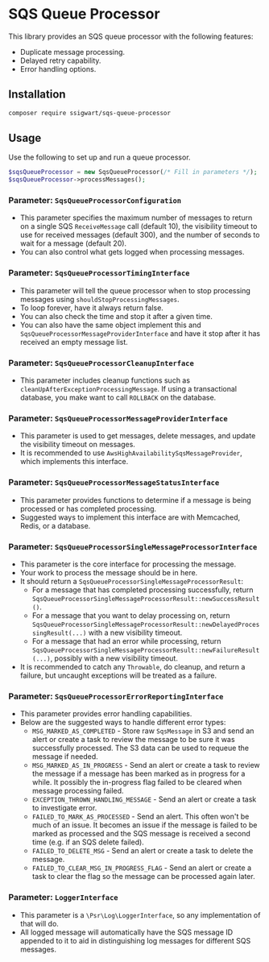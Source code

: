 # SQS Queue Processor

This library provides an SQS queue processor with the following features:
- Duplicate message processing.
- Delayed retry capability.
- Error handling options.

## Installation
```sh
composer require ssigwart/sqs-queue-processor
```

## Usage

Use the following to set up and run a queue processor.
```php
$sqsQueueProcessor = new SqsQueueProcessor(/* Fill in parameters */);
$sqsQueueProcessor->processMessages();
```

### Parameter: `SqsQueueProcessorConfiguration`
- This parameter specifies the maximum number of messages to return on a single SQS `ReceiveMessage` call (default 10), the visibility timeout to use for received messages (default 300), and the number of seconds to wait for a message (default 20).
- You can also control what gets logged when processing messages.

### Parameter: `SqsQueueProcessorTimingInterface`
- This parameter will tell the queue processor when to stop processing messages using `shouldStopProcessingMessages`.
- To loop forever, have it always return false.
- You can also check the time and stop it after a given time.
- You can also have the same object implement this and `SqsQueueProcessorMessageProviderInterface` and have it stop after it has received an empty message list.

### Parameter: `SqsQueueProcessorCleanupInterface`
- This parameter includes cleanup functions such as `cleanUpAfterExceptionProcessingMessage`. If using a transactional database, you make want to call `ROLLBACK` on the database.

### Parameter: `SqsQueueProcessorMessageProviderInterface`
- This parameter is used to get messages, delete messages, and update the visibility timeout on messages.
- It is recommended to use `AwsHighAvailabilitySqsMessageProvider`, which implements this interface.

### Parameter: `SqsQueueProcessorMessageStatusInterface`
- This parameter provides functions to determine if a message is being processed or has completed processing.
- Suggested ways to implement this interface are with Memcached, Redis, or a database.

### Parameter: `SqsQueueProcessorSingleMessageProcessorInterface`
- This parameter is the core interface for processing the message.
- Your work to process the message should be in here.
- It should return a `SqsQueueProcessorSingleMessageProcessorResult`:
	- For a message that has completed processing successfully, return `SqsQueueProcessorSingleMessageProcessorResult::newSuccessResult()`.
	- For a message that you want to delay processing on, return `SqsQueueProcessorSingleMessageProcessorResult::newDelayedProcessingResult(...)` with a new visibility timeout.
	- For a message that had an error while processing, return `SqsQueueProcessorSingleMessageProcessorResult::newFailureResult(...)`, possibly with a new visibility timeout.
- It is recommended to catch any `Throwable`, do cleanup, and return a failure, but uncaught exceptions will be treated as a failure.

### Parameter: `SqsQueueProcessorErrorReportingInterface`
- This parameter provides error handling capabilities.
- Below are the suggested ways to handle different error types:
	- `MSG_MARKED_AS_COMPLETED` - Store raw `SqsMessage` in S3 and send an alert or create a task to review the message to be sure it was successfully processed. The S3 data can be used to requeue the message if needed.
	- `MSG_MARKED_AS_IN_PROGRESS` - Send an alert or create a task to review the message if a message has been marked as in progress for a while. It possibly the in-progress flag failed to be cleared when message processing failed.
	- `EXCEPTION_THROWN_HANDLING_MESSAGE` - Send an alert or create a task to investigate error.
	- `FAILED_TO_MARK_AS_PROCESSED` - Send an alert. This often won't be much of an issue. It becomes an issue if the message is failed to be marked as processed and the SQS message is received a second time (e.g. if an SQS delete failed).
	- `FAILED_TO_DELETE_MSG` - Send an alert or create a task to delete the message.
	- `FAILED_TO_CLEAR_MSG_IN_PROGRESS_FLAG` - Send an alert or create a task to clear the flag so the message can be processed again later.

### Parameter: `LoggerInterface`
- This parameter is a `\Psr\Log\LoggerInterface`, so any implementation of that will do.
- All logged message will automatically have the SQS message ID appended to it to aid in distinguishing log messages for different SQS messages.
